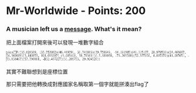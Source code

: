  
# Mr-Worldwide - Points: 200

### A musician left us a [message](https://2019shell1.picoctf.com/static/46e165b0a953075440f3a544fdb4cff1/message.txt). What's it mean?


把上面檔案打開來後可以發現一堆數字組合

![image](https://github.com/bohsiang/CTF_practice/blob/master/picoCTF2019/picture/Mr-Worldwide.PNG)

其實不難聯想到是座標位置

那只需要把他轉換成對應國家名稱取第一個字就能拼湊出flag了
